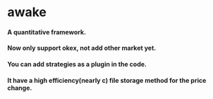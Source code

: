 # awake

#### A quantitative framework.
#### Now only support okex, not add other market yet.
#### You can add strategies as a plugin in the code.

#### It have a high efficiency(nearly c) file storage method for the price change.
#### 
